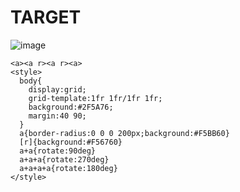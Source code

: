 # TARGET

![image](https://github.com/user-attachments/assets/422ca0f9-711a-42cf-bad5-800406091c35)

```
<a><a r><a r><a>
<style>
  body{
    display:grid;
    grid-template:1fr 1fr/1fr 1fr;
    background:#2F5A76;
    margin:40 90;
  }
  a{border-radius:0 0 0 200px;background:#F5BB60}
  [r]{background:#F56760}
  a+a{rotate:90deg}
  a+a+a{rotate:270deg}
  a+a+a+a{rotate:180deg}
</style>
```
